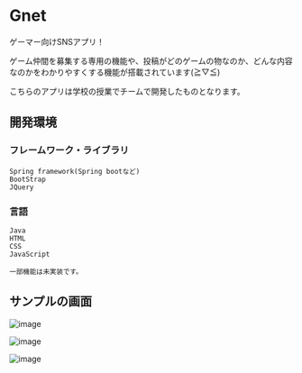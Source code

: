 # Gnet

ゲーマー向けSNSアプリ！

ゲーム仲間を募集する専用の機能や、投稿がどのゲームの物なのか、どんな内容なのかをわかりやすくする機能が搭載されています(≧▽≦)

こちらのアプリは学校の授業でチームで開発したものとなります。

## 開発環境

### フレームワーク・ライブラリ
```
Spring framework(Spring bootなど)
BootStrap
JQuery
```

### 言語
```
Java
HTML
CSS
JavaScript
```

``一部機能は未実装です。``

## サンプルの画面

![image](https://github.com/Bakutaku/Gnet/assets/133964557/d16729aa-6cb3-4b7e-8a75-910356220d31)

![image](https://github.com/Bakutaku/Gnet/assets/133964557/60aa72f6-e6d8-41ac-a265-3db706c60b36)

![image](https://github.com/Bakutaku/Gnet/assets/133964557/412c103d-b464-474c-bf0e-0dd81c23b65d)



